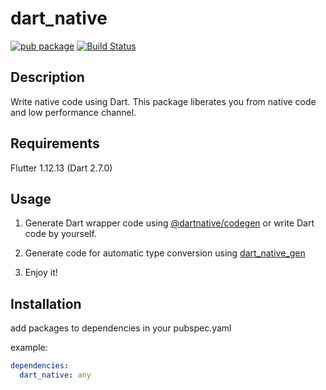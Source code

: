 # dart_native

[![pub package](https://img.shields.io/pub/v/dart_native.svg)](https://pub.dev/packages/dart_native)
[![Build Status](https://travis-ci.org/dart-native/dart_native.svg?branch=master)](https://travis-ci.org/dart-native/dart_native)


## Description

Write native code using Dart. This package liberates you from native code and low performance channel.

## Requirements

Flutter 1.12.13 (Dart 2.7.0)

## Usage

1. Generate Dart wrapper code using [@dartnative/codegen](https://www.npmjs.com/package/@dartnative/codegen) or write Dart code by yourself.

2. Generate code for automatic type conversion using [dart_native_gen](https://pub.dev/packages/dart_native_gen)

3. Enjoy it!

## Installation

add packages to dependencies in your pubspec.yaml

example:

```yaml
dependencies:
  dart_native: any
```
